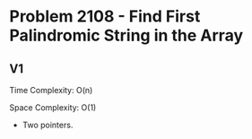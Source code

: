 # Problem 2108 - Find First Palindromic String in the Array

## V1

Time Complexity: O(n)

Space Complexity: O(1)

- Two pointers.
